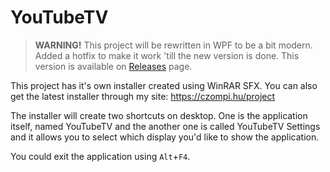 # YouTubeTV

> **WARNING!**
> This project will be rewritten in WPF to be a bit modern.
> Added a hotfix to make it work 'till the new version is done. This version is available on [Releases](/releases) page.

This project has it's own installer created using WinRAR SFX.
You can also get the latest installer through my site: https://czompi.hu/project

The installer will create two shortcuts on desktop. One is the application itself, named YouTubeTV and the another one is called YouTubeTV Settings and it allows you to select which display you'd like to show the application.

You could exit the application using `Alt`+`F4`.

